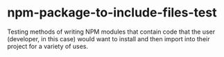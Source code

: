 # npm-package-to-include-files-test
Testing methods of writing NPM modules that contain code that the user (developer, in this case) would want to install and then import into their project for a variety of uses.
